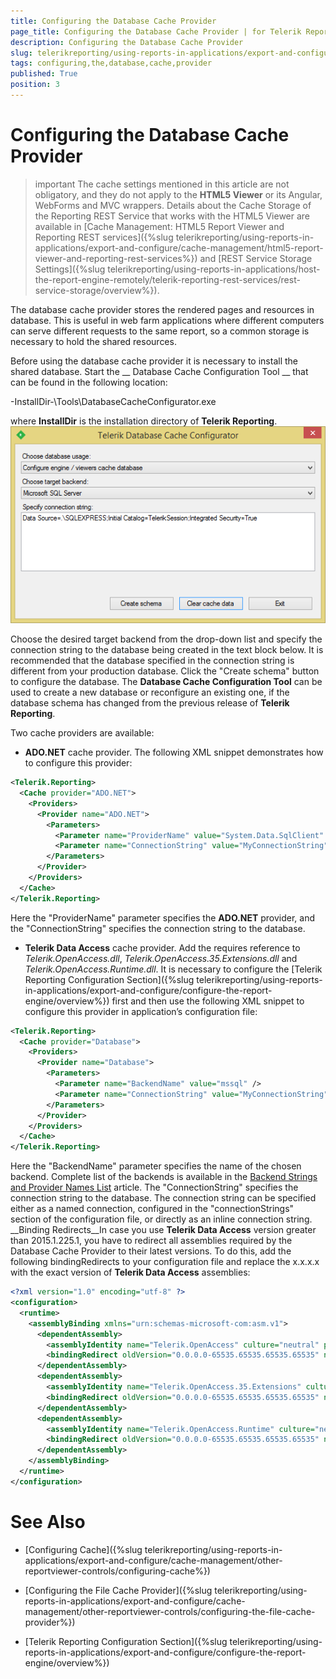 ```yaml
---
title: Configuring the Database Cache Provider
page_title: Configuring the Database Cache Provider | for Telerik Reporting Documentation
description: Configuring the Database Cache Provider
slug: telerikreporting/using-reports-in-applications/export-and-configure/cache-management/other-reportviewer-controls/configuring-the-database-cache-provider
tags: configuring,the,database,cache,provider
published: True
position: 3
---
```


# Configuring the Database Cache Provider



>important The cache settings mentioned in this article are not obligatory, and they do not apply to the            __HTML5 Viewer__  or its Angular, WebForms and MVC wrappers. Details about the Cache Storage of the Reporting REST           Service that works with the HTML5 Viewer are available in           [Cache Management: HTML5 Report Viewer and Reporting REST services]({%slug telerikreporting/using-reports-in-applications/export-and-configure/cache-management/html5-report-viewer-and-reporting-rest-services%})           and [REST Service Storage Settings]({%slug telerikreporting/using-reports-in-applications/host-the-report-engine-remotely/telerik-reporting-rest-services/rest-service-storage/overview%}).         


The database cache provider stores the rendered pages and resources in database. This is useful in web farm         applications where different computers can serve different requests to the same report, so a common storage is necessary to hold         the shared resources.       

Before using the database cache provider it is necessary to install the shared database. Start the __           Database Cache           Configuration Tool         __ that can be found in the following location:       

-InstallDir-\Tools\DatabaseCacheConfigurator.exe

where __InstallDir__ is the installation directory of __Telerik Reporting__.         
  ![](images/SessionState/sessionmanagement3.png)

Choose the desired target backend from the drop-down list and specify the connection string to the database being created in the text         block below. It is recommended that the database specified in the connection string is different from your production database. Click the         "Create schema" button to configure the database. The __Database Cache Configuration Tool__ can be used to create a new database         or reconfigure an existing one, if the database schema has changed from the previous release of __Telerik Reporting__.       

Two cache providers are available:

* __ADO.NET__ cache provider.             The following XML snippet demonstrates how to configure this provider:           

	
````xml
<Telerik.Reporting>
  <Cache provider="ADO.NET">
    <Providers>
      <Provider name="ADO.NET">
        <Parameters>
          <Parameter name="ProviderName" value="System.Data.SqlClient" />
          <Parameter name="ConnectionString" value="MyConnectionString" />
        </Parameters>
      </Provider>
    </Providers>
  </Cache>
</Telerik.Reporting>
````

Here the "ProviderName" parameter specifies the __ADO.NET__ provider, and the "ConnectionString" specifies the connection string to the database.           

* __Telerik Data Access__ cache provider.             Add the requires reference to             *Telerik.OpenAccess.dll*,             *Telerik.OpenAccess.35.Extensions.dll* and             *Telerik.OpenAccess.Runtime.dll*.             It is necessary to configure the [Telerik Reporting Configuration Section]({%slug telerikreporting/using-reports-in-applications/export-and-configure/configure-the-report-engine/overview%}) first and then use the following XML snippet to             configure this provider in application’s configuration file:           

	
````xml
<Telerik.Reporting>
  <Cache provider="Database">
    <Providers>
      <Provider name="Database">
        <Parameters>
          <Parameter name="BackendName" value="mssql" />
          <Parameter name="ConnectionString" value="MyConnectionString" />
        </Parameters>
      </Provider>
    </Providers>
  </Cache>
</Telerik.Reporting>
````

Here the "BackendName" parameter specifies the name of the chosen backend. Complete list of the backends is available in the             [Backend Strings and Provider Names List](http://docs.telerik.com/data-access/developers-guide/database-specifics/database-specifics-backend-strings-provider-names-list) article. The "ConnectionString" specifies the connection string to the database.             The connection string can be specified either as a named connection, configured in the "connectionStrings" section of the configuration file, or directly             as an inline connection string.           __Binding Redirects__In case you use __Telerik Data Access__ version greater than 2015.1.225.1, you have to redirect all assemblies required by the Database Cache Provider to their             latest versions. To do this, add the following bindingRedirects to your configuration file and replace the x.x.x.x with the exact version of __Telerik Data Access__ assemblies:           

	
````xml
<?xml version="1.0" encoding="utf-8" ?>
<configuration>
  <runtime>
    <assemblyBinding xmlns="urn:schemas-microsoft-com:asm.v1">
      <dependentAssembly>
        <assemblyIdentity name="Telerik.OpenAccess" culture="neutral" publicKeyToken="7ce17eeaf1d59342"/>
        <bindingRedirect oldVersion="0.0.0.0-65535.65535.65535.65535" newVersion="x.x.x.x"/>
      </dependentAssembly>
      <dependentAssembly>
        <assemblyIdentity name="Telerik.OpenAccess.35.Extensions" culture="neutral" publicKeyToken="7ce17eeaf1d59342"/>
        <bindingRedirect oldVersion="0.0.0.0-65535.65535.65535.65535" newVersion="x.x.x.x"/>
      </dependentAssembly>
      <dependentAssembly>
        <assemblyIdentity name="Telerik.OpenAccess.Runtime" culture="neutral" publicKeyToken="7ce17eeaf1d59342"/>
        <bindingRedirect oldVersion="0.0.0.0-65535.65535.65535.65535" newVersion="x.x.x.x"/>
      </dependentAssembly>
    </assemblyBinding>
  </runtime>
</configuration>
````



# See Also


 * [Configuring Cache]({%slug telerikreporting/using-reports-in-applications/export-and-configure/cache-management/other-reportviewer-controls/configuring-cache%})

 * [Configuring the File Cache Provider]({%slug telerikreporting/using-reports-in-applications/export-and-configure/cache-management/other-reportviewer-controls/configuring-the-file-cache-provider%})

 * [Telerik Reporting Configuration Section]({%slug telerikreporting/using-reports-in-applications/export-and-configure/configure-the-report-engine/overview%})
